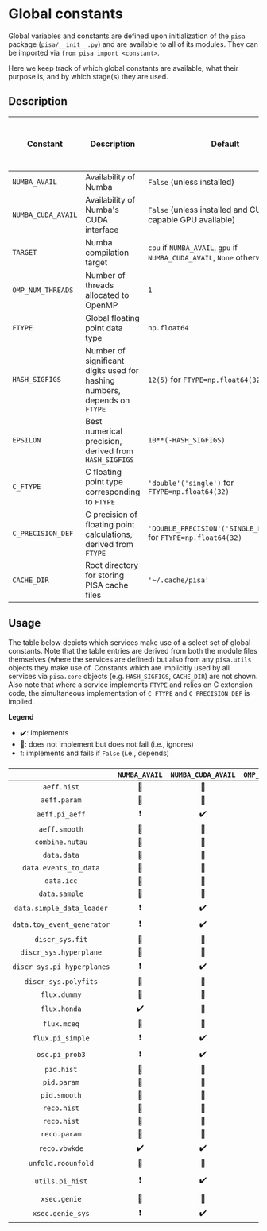 # Global constants

Global variables and constants are defined upon initialization of the `pisa` package (`pisa/__init__.py`) and are available to all of its modules.
They can be imported via `from pisa import <constant>`.

Here we keep track of which global constants are available, what their purpose is, and by which stage(s) they are used.

## Description

| Constant           | Description                                                               | Default                                                               | Overwritten by environment variables (priority indicated where necessary) |
| ------------------ | ------------------------------------------------------------------------- | --------------------------------------------------------------------- | ------------------------------------------------------------------------- |
| `NUMBA_AVAIL`      | Availability of Numba                                                     | `False` (unless installed)                                            |                                                                           |
| `NUMBA_CUDA_AVAIL` | Availability of Numba's CUDA interface                                    | `False` (unless installed and CUDA-capable GPU available)             |                                                                           |
| `TARGET`           | Numba compilation target                                                  | `cpu` if `NUMBA_AVAIL`, `gpu` if `NUMBA_CUDA_AVAIL`, `None` otherwise | `PISA_TARGET`                                                             |
| `OMP_NUM_THREADS`  | Number of threads allocated to OpenMP                                     | `1`                                                                   | `OMP_NUM_THREADS`                                                         |
| `FTYPE`            | Global floating point data type                                           | `np.float64`                                                          | `PISA_FTYPE`                                                              |
| `HASH_SIGFIGS`     | Number of significant digits used for hashing numbers, depends on `FTYPE` | `12(5)` for `FTYPE=np.float64(32)`                                    |                                                                           |
| `EPSILON`          | Best numerical precision, derived from `HASH_SIGFIGS`                     | `10**(-HASH_SIGFIGS)`                                                 |                                                                           |
| `C_FTYPE`          | C floating point type corresponding to `FTYPE`                            | `'double'('single')` for `FTYPE=np.float64(32)`                       |                                                                           |
| `C_PRECISION_DEF`  | C precision of floating point calculations, derived from `FTYPE`          | `'DOUBLE_PRECISION'('SINGLE_PRECISION')` for `FTYPE=np.float64(32)`   |                                                                           |
| `CACHE_DIR`        | Root directory for storing PISA cache files                               | `'~/.cache/pisa'`                                                     | 1.`PISA_CACHE_DIR`, 2.`XDG_CACHE_HOME/pisa`                               |

## Usage
The table below depicts which services make use of a select set of global constants.
Note that the table entries are derived from both the module files themselves (where the services are defined) but also from any `pisa.utils` objects they make use of.
Constants which are implicitly used by all services via `pisa.core` objects (e.g. `HASH_SIGFIGS`, `CACHE_DIR`) are not shown.
Also note that where a service implements `FTYPE` and relies on C extension code, the simultaneous implementation of `C_FTYPE` and `C_PRECISION_DEF` is implied.

**Legend**
- :heavy_check_mark:: implements
- :black_square_button:: does not implement but does not fail (i.e., ignores)
- :heavy_exclamation_mark:: implements and fails if `False` (i.e., depends)

|                            | `NUMBA_AVAIL`            | `NUMBA_CUDA_AVAIL`    | `OMP_NUM_THREADS`     | `FTYPE`               |
| :------------------------: | :----------------------: | :-------------------: | :-------------------: | :-------------------: |
| `aeff.hist`                | :black_square_button:    | :black_square_button: | :black_square_button: | :black_square_button: |
| `aeff.param`               | :black_square_button:    | :black_square_button: | :black_square_button: | :black_square_button: |
| `aeff.pi_aeff`             | :heavy_exclamation_mark: | :heavy_check_mark:    | :black_square_button: | :heavy_check_mark:    |
| `aeff.smooth`              | :black_square_button:    | :black_square_button: | :black_square_button: | :black_square_button: |
| `combine.nutau`            | :black_square_button:    | :black_square_button: | :black_square_button: | :black_square_button: |
| `data.data`                | :black_square_button:    | :black_square_button: | :black_square_button: | :black_square_button: |
| `data.events_to_data`      | :black_square_button:    | :black_square_button: | :black_square_button: | :black_square_button: |
| `data.icc`                 | :black_square_button:    | :black_square_button: | :black_square_button: | :black_square_button: |
| `data.sample`              | :black_square_button:    | :black_square_button: | :black_square_button: | :black_square_button: |
| `data.simple_data_loader`  | :heavy_exclamation_mark: | :heavy_check_mark:    | :black_square_button: | :heavy_check_mark:    |
| `data.toy_event_generator` | :heavy_exclamation_mark: | :heavy_check_mark:    | :black_square_button: | :heavy_check_mark:    |
| `discr_sys.fit`            | :black_square_button:    | :black_square_button: | :black_square_button: | :black_square_button: |
| `discr_sys.hyperplane`     | :black_square_button:    | :black_square_button: | :black_square_button: | :black_square_button: |
| `discr_sys.pi_hyperplanes` | :heavy_exclamation_mark: | :heavy_check_mark:    | :black_square_button: | :heavy_check_mark:    |
| `discr_sys.polyfits`       | :black_square_button:    | :black_square_button: | :black_square_button: | :black_square_button: |
| `flux.dummy`               | :black_square_button:    | :black_square_button: | :black_square_button: | :black_square_button: |
| `flux.honda`               | :heavy_check_mark:       | :black_square_button: | :black_square_button: | :black_square_button: |
| `flux.mceq`                | :black_square_button:    | :black_square_button: | :black_square_button: | :black_square_button: |
| `flux.pi_simple`           | :heavy_exclamation_mark: | :heavy_check_mark:    | :black_square_button: | :heavy_check_mark:    |
| `osc.pi_prob3`             | :heavy_exclamation_mark: | :heavy_check_mark:    | :black_square_button: | :heavy_check_mark:    |
| `pid.hist`                 | :black_square_button:    | :black_square_button: | :black_square_button: | :black_square_button: |
| `pid.param`                | :black_square_button:    | :black_square_button: | :black_square_button: | :black_square_button: |
| `pid.smooth`               | :black_square_button:    | :black_square_button: | :black_square_button: | :black_square_button: |
| `reco.hist`                | :black_square_button:    | :black_square_button: | :black_square_button: | :black_square_button: |
| `reco.hist`                | :black_square_button:    | :black_square_button: | :black_square_button: | :black_square_button: |
| `reco.param`               | :black_square_button:    | :black_square_button: | :black_square_button: | :black_square_button: |
| `reco.vbwkde`              | :heavy_check_mark:       | :heavy_check_mark:    | :heavy_check_mark:    | :heavy_check_mark:    |
| `unfold.roounfold`         | :black_square_button:    | :black_square_button: | :black_square_button: | :black_square_button: |
| `utils.pi_hist`            | :heavy_exclamation_mark: | :heavy_check_mark:    | :black_square_button: | :heavy_check_mark   : |
| `xsec.genie`               | :black_square_button:    | :black_square_button: | :black_square_button: | :black_square_button: |
| `xsec.genie_sys`           | :heavy_exclamation_mark: | :heavy_check_mark:    | :black_square_button: | :heavy_check_mark:    |
